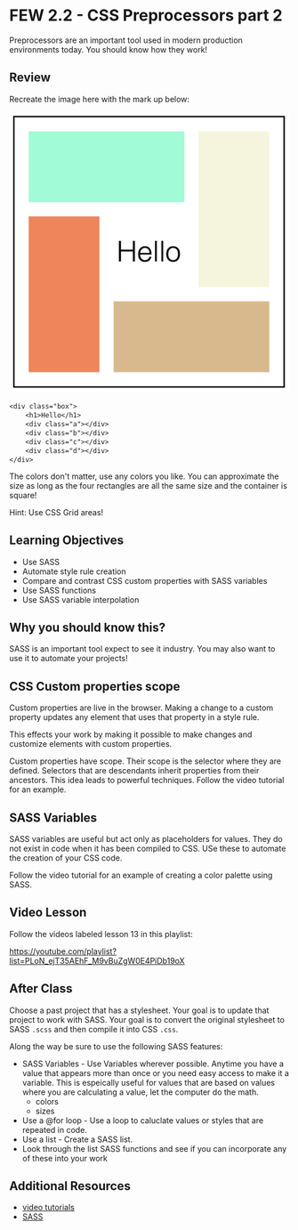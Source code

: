 # FEW 2.2 - CSS Preprocessors part 2

Preprocessors are an important tool used in modern production environments today. You should know how they work! 

## Review 

Recreate the image here with the mark up below: 

![class 14 challenge](images/class-13-challenge.png)

```JS
<div class="box">
	<h1>Hello</h1>
	<div class="a"></div>
	<div class="b"></div>
	<div class="c"></div>
	<div class="d"></div>
</div>
```

The colors don't matter, use any colors you like. You can approximate the size as long as the four rectangles are all the same size and the container is square!

Hint: Use CSS Grid areas! 

## Learning Objectives

- Use SASS
- Automate style rule creation
- Compare and contrast CSS custom properties with SASS variables 
- Use SASS functions
- Use SASS variable interpolation

## Why you should know this?

SASS is an important tool expect to see it industry. You may also want to use it to automate your projects! 

## CSS Custom properties scope

Custom properties are live in the browser. Making a change to a custom property updates any element that uses that property in a style rule. 

This effects your work by making it possible to make changes and customize elements with custom properties. 

Custom properties have scope. Their scope is the selector where they are defined. Selectors that are descendants inherit properties from their ancestors. This idea leads to powerful techniques. Follow the video tutorial for an example. 

## SASS Variables 

SASS variables are useful but act only as placeholders for values. They do not exist in code when it has been compiled to CSS. USe these to automate the creation of your CSS code. 

Follow the video tutorial for an example of creating a color palette using SASS. 

## Video Lesson

Follow the videos labeled lesson 13 in this playlist:

https://youtube.com/playlist?list=PLoN_ejT35AEhF_M9vBuZgW0E4PiDb19oX

## After Class

Choose a past project that has a stylesheet. Your goal is to update that project to work with SASS. Your goal is to convert the original stylesheet to SASS `.scss` and then compile it into CSS `.css`. 

Along the way be sure to use the following SASS features: 

- SASS Variables - Use Variables wherever possible. Anytime you have a value that appears more than once or you need easy access to make it a variable. This is espeically useful for values that are based on values where you are calculating a value, let the computer do the math. 
	- colors
	- sizes
- Use a @for loop - Use a loop to caluclate values or styles that are repeated in code. 
- Use a list - Create a SASS list. 
- Look through the list SASS functions and see if you can incorporate any of these into your work

## Additional Resources

- [video tutorials](https://www.youtube.com/playlist?list=PLoN_ejT35AEhF_M9vBuZgW0E4PiDb19oX)
- [SASS](https://sass-lang.com) 